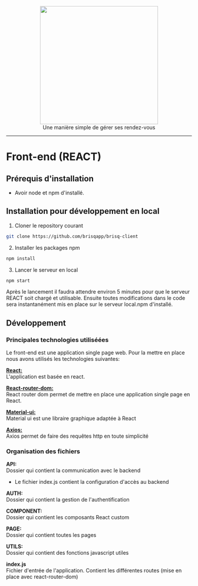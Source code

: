 <div align="center">
<img src="https://github.com/brisqapp/admin/blob/main/logo.jpg" width="320px"><br/>
Une manière simple de gérer ses rendez-vous
</div>

<hr/>

# Front-end (REACT)

## Prérequis d'installation

- Avoir node et npm d'installé.

## Installation pour développement en local

1. Cloner le repository courant

```bash
git clone https://github.com/brisqapp/brisq-client
```

2. Installer les packages npm

```bash
npm install
```

3. Lancer le serveur en local

```bash
npm start
```

Après le lancement il faudra attendre environ 5 minutes pour que le serveur REACT soit chargé et utilisable. Ensuite toutes modifications dans le code sera instantanément mis en place sur le serveur local.npm d'installé.

## Développement

### Principales technologies utiliséées

Le front-end est une application single page web. Pour la mettre en place nous avons utilisés les technologies suivantes:

[__React:__](https://fr.reactjs.org/)  
L'application est basée en react.

[__React-router-dom:__](https://v5.reactrouter.com/web/guides/quick-start)  
React router dom permet de mettre en place une application single page en React.

[__Material-ui:__](https://mui.com/material-ui/getting-started/overview/)  
Material ui est une libraire graphique adaptée à React

[__Axios:__](https://axios-http.com/docs/intro)  
Axios permet de faire des requêtes http en toute simplicité

### Organisation des fichiers

**API:**  
Dossier qui contient la communication avec le backend

- Le fichier index.js contient la configuration d'accès au backend

**AUTH:**  
Dossier qui contient la gestion de l'authentification

**COMPONENT:**  
Dossier qui contient les composants React custom

**PAGE:**  
Dossier qui contient toutes les pages

**UTILS:**  
Dossier qui contient des fonctions javascript utiles

**index.js**  
Fichier d'entrée de l'application. Contient les différentes routes (mise en place avec react-router-dom)
